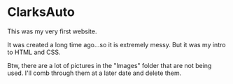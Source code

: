 # ClarksAuto
This was my very first website.

It was created a long time ago...so it is extremely messy. But it was my intro to HTML and CSS.

Btw, there are a lot of pictures in the "Images" folder that are not being used. I'll comb through them at a later date and delete them.
